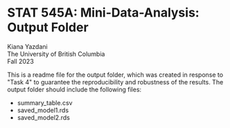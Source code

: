 # STAT 545A: Mini-Data-Analysis: Output Folder

Kiana Yazdani\
The University of British Columbia\
Fall 2023

This is a readme file for the output folder, which was created in response to "Task 4" to guarantee the reproducibility and robustness of the results. The output folder should include the following files:

* summary_table.csv
* saved_model1.rds
* saved_model2.rds